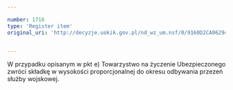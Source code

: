 ```yaml
---

number: 1716
type: 'Register item'
original_uri: 'http://decyzje.uokik.gov.pl/nd_wz_um.nsf/0/9160D2CA06294351C125765F003CE5FC?OpenDocument'


---
```


W przypadku opisanym w pkt e) Towarzystwo na życzenie Ubezpieczonego zwróci składkę w wysokości proporcjonalnej do okresu odbywania przezeń służby wojskowej.
